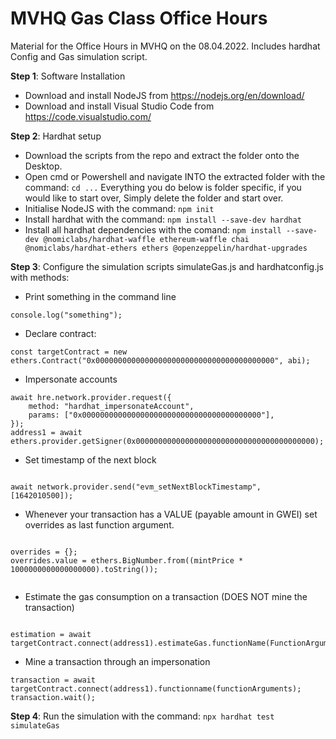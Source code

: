 # MVHQ Gas Class Office Hours 
Material for the Office Hours in MVHQ on the 08.04.2022. Includes hardhat Config and Gas simulation script.

**Step 1**: Software Installation
- Download and install NodeJS from https://nodejs.org/en/download/
- Download and install Visual Studio Code from https://code.visualstudio.com/


**Step 2**: Hardhat setup
- Download the scripts from the repo and extract the folder onto the Desktop.
- Open cmd or Powershell and navigate INTO the extracted folder with the command:
        ```cd ...```
        Everything you do below is folder specific, if you would like to start over, 
        Simply delete the folder and start over.
- Initialise NodeJS with the command:
        ```npm init```
- Install hardhat with the command:
        ```npm install --save-dev hardhat```
- Install all hardhat dependencies with the comand:
        ```npm install --save-dev @nomiclabs/hardhat-waffle ethereum-waffle chai @nomiclabs/hardhat-ethers ethers @openzeppelin/hardhat-upgrades```
    
**Step 3**: Configure the simulation scripts simulateGas.js and hardhatconfig.js with methods:     


- Print something in the command line

```
console.log("something");

```

- Declare contract:

```
const targetContract = new ethers.Contract("0x0000000000000000000000000000000000000000", abi);
```

- Impersonate accounts

```
await hre.network.provider.request({
    method: "hardhat_impersonateAccount",
    params: ["0x0000000000000000000000000000000000000000"],
});
address1 = await ethers.provider.getSigner(0x0000000000000000000000000000000000000000);
```

- Set timestamp of the next block

```

await network.provider.send("evm_setNextBlockTimestamp", [1642010500]);

```
- Whenever your transaction has a VALUE (payable amount in GWEI) set overrides as last function argument.


```

overrides = {};
overrides.value = ethers.BigNumber.from((mintPrice * 1000000000000000000).toString());


```

- Estimate the gas consumption on a transaction (DOES NOT mine the transaction)

```

estimation = await targetContract.connect(address1).estimateGas.functionName(FunctionArguments);

```


- Mine a transaction through an impersonation

```
transaction = await targetContract.connect(address1).functionname(functionArguments);
transaction.wait();

```


**Step 4**: Run the simulation with the command:
        ```npx hardhat test simulateGas```
